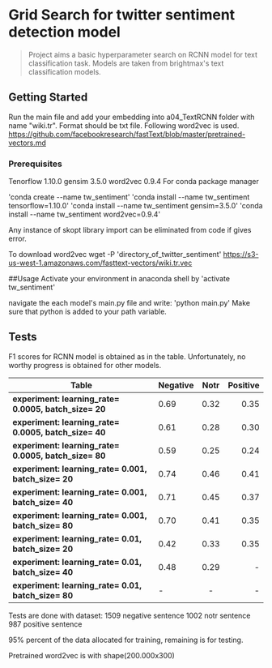 # Grid Search for twitter sentiment detection model

>Project aims a basic hyperparameter search on RCNN model for text classification task. Models are taken from brightmax's text classification models.

## Getting Started

Run the main file and add your embedding into a04_TextRCNN folder with name "wiki.tr". Format should be txt file. Following word2vec is used.
https://github.com/facebookresearch/fastText/blob/master/pretrained-vectors.md

### Prerequisites

Tenorflow 1.10.0 
gensim 3.5.0
word2vec 0.9.4
For conda package manager

'conda create --name tw_sentiment'
'conda install --name tw_sentiment tensorflow=1.10.0'
'conda install --name tw_sentiment gensim=3.5.0'
'conda install --name tw_sentiment word2vec=0.9.4'

Any instance of skopt library import can be eliminated from code if gives error.

To download word2vec
wget -P 'directory_of_twitter_sentiment' https://s3-us-west-1.amazonaws.com/fasttext-vectors/wiki.tr.vec

##Usage
Activate your environment in anaconda shell by
'activate tw_sentiment'

navigate the each model's main.py file and write:
'python main.py'
Make sure that python is added to your path variable.


## Tests
F1 scores for RCNN model is obtained as in the table. Unfortunately, no worthy progress is obtained for other models.

Table| Negative        | Notr           | Positive  |
|---| ------------- |:-------------:| -----:|
|**experiment: learning_rate= 0.0005, batch_size= 20**| 0.69      | 0.32 | 0.35 |
|**experiment: learning_rate= 0.0005, batch_size= 40** | 0.61     | 0.28     |   0.30 |
|**experiment: learning_rate= 0.0005, batch_size= 80**| 0.59      | 0.25     |    0.24 |
|**experiment: learning_rate= 0.001, batch_size= 20**| 0.74       | 0.46    | 0.41 |
|**experiment: learning_rate= 0.001, batch_size= 40**| 0.71      | 0.45     |   0.37 |
|**experiment: learning_rate= 0.001, batch_size= 80**| 0.70     | 0.41      |   0.35 |
|**experiment: learning_rate= 0.01, batch_size= 20**| 0.42      | 0.33      | 0.35 |
|**experiment: learning_rate= 0.01, batch_size= 40**| 0.48      | 0.29      |   -  |
|**experiment: learning_rate= 0.01, batch_size= 80**|   -   |   -   |  -     |

Tests are done with dataset:
1509 negative sentence 
1002 notr sentence 
987 positive sentence 

95% percent of the data allocated for training, remaining is for testing.

Pretrained word2vec is with shape(200.000x300)
